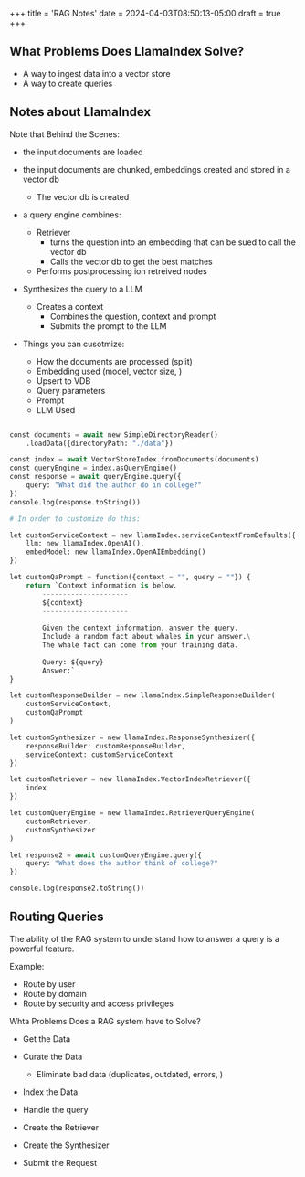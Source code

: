 +++
title = 'RAG Notes'
date = 2024-04-03T08:50:13-05:00
draft = true
+++

## What Problems Does LlamaIndex Solve?

- A way to ingest data into a vector store
- A way to create queries  

## Notes about LlamaIndex

Note that Behind the Scenes:

- the input documents are loaded
- the input documents are chunked, embeddings created and stored in a vector db
  - The vector db is created 
- a query engine combines:
  - Retriever
    - turns the question into an embedding that can be sued to call the vector db
    - Calls the vector db to get the best matches
  - Performs postprocessing ion retreived nodes
- Synthesizes the query to a LLM
  - Creates a context
    - Combines the question, context and prompt
    - Submits the prompt to the LLM

- Things you can cusotmize:
  - How the documents are processed (split)
  - Embedding used (model, vector size, )
  - Upsert to VDB
  - Query parameters
  - Prompt
  - LLM Used


```python

const documents = await new SimpleDirectoryReader()
    .loadData({directoryPath: "./data"})

const index = await VectorStoreIndex.fromDocuments(documents)
const queryEngine = index.asQueryEngine()
const response = await queryEngine.query({
    query: "What did the author do in college?"
})
console.log(response.toString())

# In order to customize do this:

let customServiceContext = new llamaIndex.serviceContextFromDefaults({
    llm: new llamaIndex.OpenAI(),
    embedModel: new llamaIndex.OpenAIEmbedding()
})

let customQaPrompt = function({context = "", query = ""}) {
    return `Context information is below.
        ---------------------
        ${context}
        ---------------------
 
        Given the context information, answer the query.
        Include a random fact about whales in your answer.\
        The whale fact can come from your training data.
 
        Query: ${query}
        Answer:`
}

let customResponseBuilder = new llamaIndex.SimpleResponseBuilder(
    customServiceContext,
    customQaPrompt
)

let customSynthesizer = new llamaIndex.ResponseSynthesizer({
    responseBuilder: customResponseBuilder,
    serviceContext: customServiceContext
})

let customRetriever = new llamaIndex.VectorIndexRetriever({
    index
})

let customQueryEngine = new llamaIndex.RetrieverQueryEngine(
    customRetriever,
    customSynthesizer
)

let response2 = await customQueryEngine.query({
    query: "What does the author think of college?"
})

console.log(response2.toString())

```


## Routing Queries

The ability of the RAG system to understand how to answer a query is a powerful feature. 

Example:
- Route by user
- Route by domain
- Route by security and access privileges



Whta Problems Does a RAG system have to Solve?

- Get the Data 
- Curate the Data
  - Eliminate bad data (duplicates, outdated, errors, )
- Index the Data

- Handle the query
- Create the Retriever
- Create the Synthesizer
- Submit the Request

